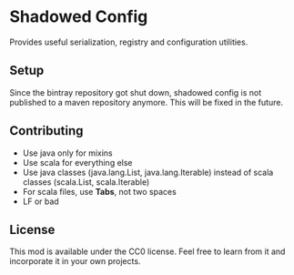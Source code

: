 # Shadowed Config
Provides useful serialization, registry and configuration utilities.

## Setup
Since the bintray repository got shut down, shadowed config is not published to a maven repository anymore.
This will be fixed in the future.

## Contributing
- Use java only for mixins
- Use scala for everything else
- Use java classes (java.lang.List, java.lang.Iterable) instead of scala classes (scala.List, scala.Iterable)
- For scala files, use **Tabs**, not two spaces
- LF or bad

## License
This mod is available under the CC0 license. Feel free to learn from it and incorporate it in your own projects.
